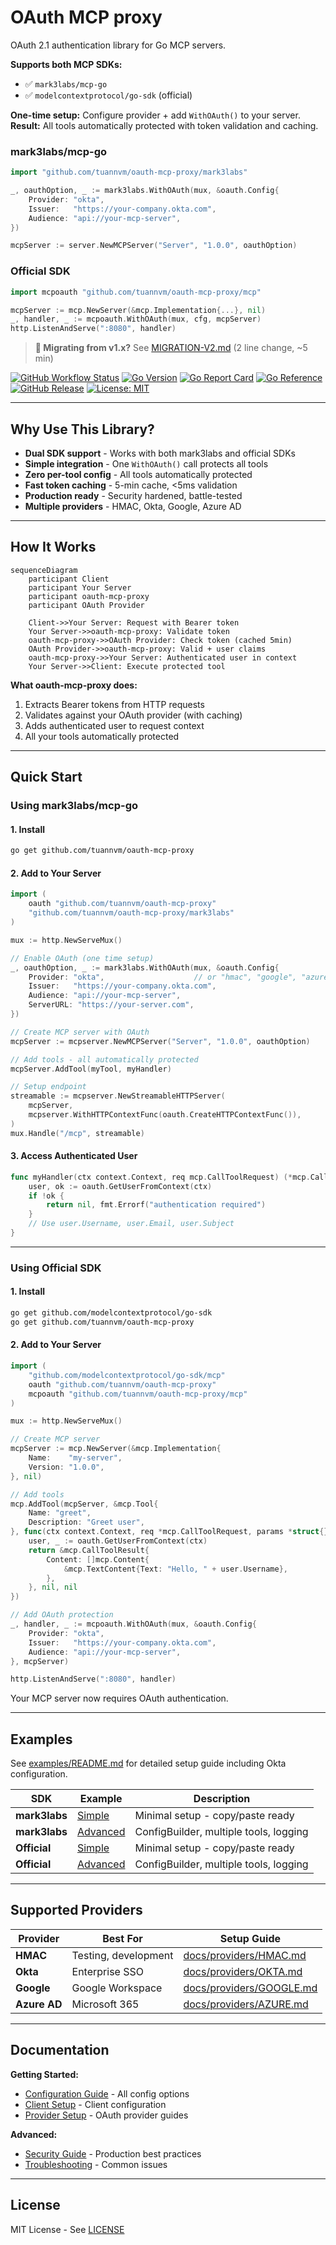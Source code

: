 # OAuth MCP proxy

OAuth 2.1 authentication library for Go MCP servers.

**Supports both MCP SDKs:**
- ✅ `mark3labs/mcp-go`
- ✅ `modelcontextprotocol/go-sdk` (official)

**One-time setup:** Configure provider + add `WithOAuth()` to your server.
**Result:** All tools automatically protected with token validation and caching.

### mark3labs/mcp-go
```go
import "github.com/tuannvm/oauth-mcp-proxy/mark3labs"

_, oauthOption, _ := mark3labs.WithOAuth(mux, &oauth.Config{
    Provider: "okta",
    Issuer:   "https://your-company.okta.com",
    Audience: "api://your-mcp-server",
})

mcpServer := server.NewMCPServer("Server", "1.0.0", oauthOption)
```

### Official SDK
```go
import mcpoauth "github.com/tuannvm/oauth-mcp-proxy/mcp"

mcpServer := mcp.NewServer(&mcp.Implementation{...}, nil)
_, handler, _ := mcpoauth.WithOAuth(mux, cfg, mcpServer)
http.ListenAndServe(":8080", handler)
```

> **📢 Migrating from v1.x?** See [MIGRATION-V2.md](./MIGRATION-V2.md) (2 line change, ~5 min)

[![GitHub Workflow Status](https://img.shields.io/github/actions/workflow/status/tuannvm/oauth-mcp-proxy/test.yml?branch=main&label=Tests&logo=github)](https://github.com/tuannvm/oauth-mcp-proxy/actions/workflows/test.yml)
[![Go Version](https://img.shields.io/github/go-mod/go-version/tuannvm/oauth-mcp-proxy?logo=go)](https://github.com/tuannvm/oauth-mcp-proxy/blob/main/go.mod)
[![Go Report Card](https://goreportcard.com/badge/github.com/tuannvm/oauth-mcp-proxy)](https://goreportcard.com/report/github.com/tuannvm/oauth-mcp-proxy)
[![Go Reference](https://pkg.go.dev/badge/github.com/tuannvm/oauth-mcp-proxy.svg)](https://pkg.go.dev/github.com/tuannvm/oauth-mcp-proxy)
[![GitHub Release](https://img.shields.io/github/v/release/tuannvm/oauth-mcp-proxy?sort=semver)](https://github.com/tuannvm/oauth-mcp-proxy/releases/latest)
[![License: MIT](https://img.shields.io/badge/License-MIT-yellow.svg)](https://opensource.org/licenses/MIT)

---

## Why Use This Library?

- **Dual SDK support** - Works with both mark3labs and official SDKs
- **Simple integration** - One `WithOAuth()` call protects all tools
- **Zero per-tool config** - All tools automatically protected
- **Fast token caching** - 5-min cache, <5ms validation
- **Production ready** - Security hardened, battle-tested
- **Multiple providers** - HMAC, Okta, Google, Azure AD

---

## How It Works

```mermaid
sequenceDiagram
    participant Client
    participant Your Server
    participant oauth-mcp-proxy
    participant OAuth Provider

    Client->>Your Server: Request with Bearer token
    Your Server->>oauth-mcp-proxy: Validate token
    oauth-mcp-proxy->>OAuth Provider: Check token (cached 5min)
    OAuth Provider->>oauth-mcp-proxy: Valid + user claims
    oauth-mcp-proxy->>Your Server: Authenticated user in context
    Your Server->>Client: Execute protected tool
```

**What oauth-mcp-proxy does:**

1. Extracts Bearer tokens from HTTP requests
2. Validates against your OAuth provider (with caching)
3. Adds authenticated user to request context
4. All your tools automatically protected

---

## Quick Start

### Using mark3labs/mcp-go

#### 1. Install

```bash
go get github.com/tuannvm/oauth-mcp-proxy
```

#### 2. Add to Your Server

```go
import (
    oauth "github.com/tuannvm/oauth-mcp-proxy"
    "github.com/tuannvm/oauth-mcp-proxy/mark3labs"
)

mux := http.NewServeMux()

// Enable OAuth (one time setup)
_, oauthOption, _ := mark3labs.WithOAuth(mux, &oauth.Config{
    Provider: "okta",                    // or "hmac", "google", "azure"
    Issuer:   "https://your-company.okta.com",
    Audience: "api://your-mcp-server",
    ServerURL: "https://your-server.com",
})

// Create MCP server with OAuth
mcpServer := mcpserver.NewMCPServer("Server", "1.0.0", oauthOption)

// Add tools - all automatically protected
mcpServer.AddTool(myTool, myHandler)

// Setup endpoint
streamable := mcpserver.NewStreamableHTTPServer(
    mcpServer,
    mcpserver.WithHTTPContextFunc(oauth.CreateHTTPContextFunc()),
)
mux.Handle("/mcp", streamable)
```

#### 3. Access Authenticated User

```go
func myHandler(ctx context.Context, req mcp.CallToolRequest) (*mcp.CallToolResult, error) {
    user, ok := oauth.GetUserFromContext(ctx)
    if !ok {
        return nil, fmt.Errorf("authentication required")
    }
    // Use user.Username, user.Email, user.Subject
}
```

---

### Using Official SDK

#### 1. Install

```bash
go get github.com/modelcontextprotocol/go-sdk
go get github.com/tuannvm/oauth-mcp-proxy
```

#### 2. Add to Your Server

```go
import (
    "github.com/modelcontextprotocol/go-sdk/mcp"
    oauth "github.com/tuannvm/oauth-mcp-proxy"
    mcpoauth "github.com/tuannvm/oauth-mcp-proxy/mcp"
)

mux := http.NewServeMux()

// Create MCP server
mcpServer := mcp.NewServer(&mcp.Implementation{
    Name:    "my-server",
    Version: "1.0.0",
}, nil)

// Add tools
mcp.AddTool(mcpServer, &mcp.Tool{
    Name: "greet",
    Description: "Greet user",
}, func(ctx context.Context, req *mcp.CallToolRequest, params *struct{}) (*mcp.CallToolResult, any, error) {
    user, _ := oauth.GetUserFromContext(ctx)
    return &mcp.CallToolResult{
        Content: []mcp.Content{
            &mcp.TextContent{Text: "Hello, " + user.Username},
        },
    }, nil, nil
})

// Add OAuth protection
_, handler, _ := mcpoauth.WithOAuth(mux, &oauth.Config{
    Provider: "okta",
    Issuer:   "https://your-company.okta.com",
    Audience: "api://your-mcp-server",
}, mcpServer)

http.ListenAndServe(":8080", handler)
```

Your MCP server now requires OAuth authentication.

---

## Examples

See [examples/README.md](examples/README.md) for detailed setup guide including Okta configuration.

| SDK | Example | Description |
|-----|---------|-------------|
| **mark3labs** | [Simple](examples/mark3labs/simple/) | Minimal setup - copy/paste ready |
| **mark3labs** | [Advanced](examples/mark3labs/advanced/) | ConfigBuilder, multiple tools, logging |
| **Official** | [Simple](examples/official/simple/) | Minimal setup - copy/paste ready |
| **Official** | [Advanced](examples/official/advanced/) | ConfigBuilder, multiple tools, logging |

---

## Supported Providers

| Provider | Best For | Setup Guide |
|----------|----------|-------------|
| **HMAC** | Testing, development | [docs/providers/HMAC.md](docs/providers/HMAC.md) |
| **Okta** | Enterprise SSO | [docs/providers/OKTA.md](docs/providers/OKTA.md) |
| **Google** | Google Workspace | [docs/providers/GOOGLE.md](docs/providers/GOOGLE.md) |
| **Azure AD** | Microsoft 365 | [docs/providers/AZURE.md](docs/providers/AZURE.md) |

---

## Documentation

**Getting Started:**

- [Configuration Guide](docs/CONFIGURATION.md) - All config options
- [Client Setup](docs/CLIENT-SETUP.md) - Client configuration
- [Provider Setup](docs/providers/) - OAuth provider guides

**Advanced:**

- [Security Guide](docs/SECURITY.md) - Production best practices
- [Troubleshooting](docs/TROUBLESHOOTING.md) - Common issues

---

## License

MIT License - See [LICENSE](LICENSE)
